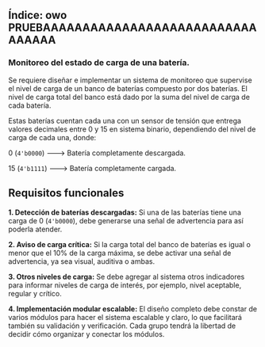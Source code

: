 Índice:
owo
PRUEBAAAAAAAAAAAAAAAAAAAAAAAAAAAAAAAAA
---
### Monitoreo del estado de carga de una batería.

Se requiere diseñar e implementar un sistema de monitoreo que supervise el nivel de carga de un banco de baterías compuesto por dos baterías. El nivel de carga total del banco está dado por la suma del nivel de carga de cada batería.

Estas baterías cuentan cada una con un sensor de tensión que entrega valores decimales entre 0 y 15 en sistema binario, dependiendo del nivel de carga de cada una, donde:

0 (`4'b0000`) ---> Batería completamente descargada.

15 (`4'b1111`) ---> Batería completamente cargada.
## Requisitos funcionales

**1. Detección de baterías descargadas:** Si una de las baterías tiene una carga de 0 (`4'b0000`), debe generarse una señal de advertencia para así poderla atender.

**2. Aviso de carga crítica:** Si la carga total del banco de baterías es igual o menor que el 10% de la carga máxima, se debe activar una señal de advertencia, ya sea visual, auditiva o ambas.

**3. Otros niveles de carga:** Se debe agregar al sistema otros indicadores para informar niveles de carga de interés, por ejemplo, nivel aceptable, regular y crítico.

**4. Implementación modular escalable:** El diseño completo debe constar de varios módulos para hacer el sistema escalable y claro, lo que facilitará también su validación y verificación. Cada grupo tendrá la libertad de decidir cómo organizar y conectar los módulos.